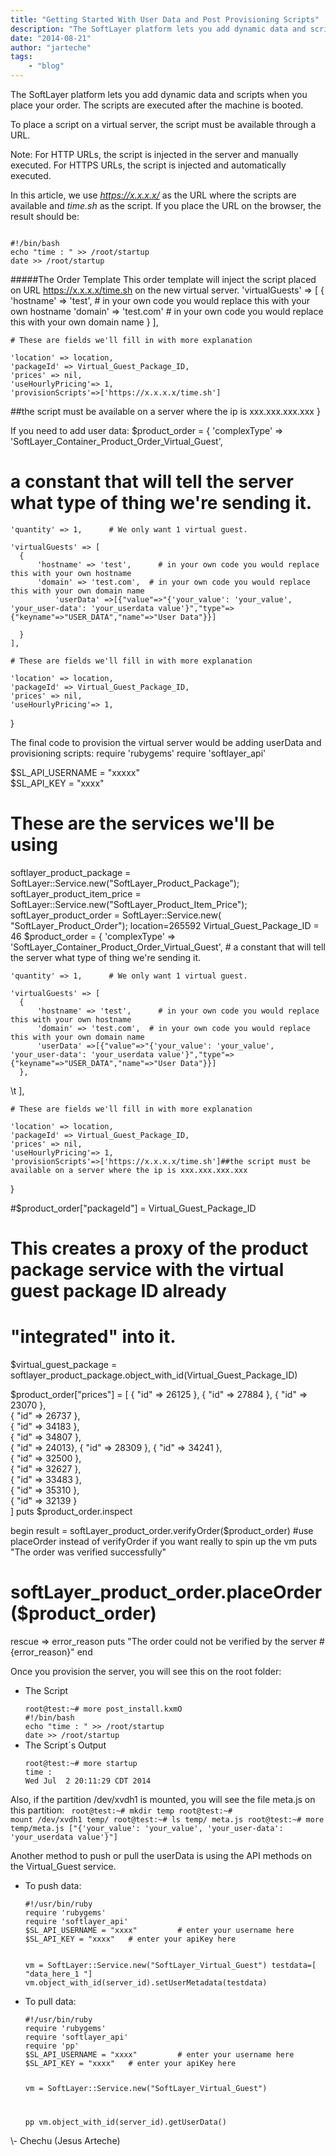 ```yaml
---
title: "Getting Started With User Data and Post Provisioning Scripts"
description: "The SoftLayer platform lets you add dynamic data and scripts when you place your order.  The scripts are executed after "
date: "2014-08-21"
author: "jarteche"
tags:
    - "blog"
---
```


The SoftLayer platform lets you add dynamic data and scripts when you place your order.  The scripts are executed after the machine is booted. 

To place a script on a virtual server, the script must be available through a URL.

Note: For HTTP URLs, the script is injected in the server and manually executed. For HTTPS URLs, the script is injected and automatically executed.

In this article, we use <em>https://x.x.x.x/</em> as the URL where the scripts are available and <em>time.sh</em> as the script. If you place the URL on the browser, the result should be:

<code>
#!/bin/bash
echo "time : " >> /root/startup
date >> /root/startup
</code>

#####The Order Template
This order template will inject the script placed on URL <a href=“https://x.x.x.x/time.sh”>https://x.x.x.x/time.sh</a> on the new virtual server.
<ruby>
    'virtualGuests' => [
      {
          'hostname' => 'test',      # in your own code you would replace this with your own hostname
          'domain' => 'test.com'  # in your own code you would replace this with your own domain name
      }
    ],
 
    # These are fields we'll fill in with more explanation 
 
    'location' => location,    
    'packageId' => Virtual_Guest_Package_ID,   
    'prices' => nil,   
    'useHourlyPricing'=> 1,
    'provisionScripts'=>['https://x.x.x.x/time.sh']
##the script must be available on a server where the ip is xxx.xxx.xxx.xxx
}
</ruby>

If you need to add user data:
<ruby>
$product_order = {
    'complexType' => 'SoftLayer_Container_Product_Order_Virtual_Guest',  
# a constant that will tell the server what type of thing we're sending it.
 
    'quantity' => 1,      # We only want 1 virtual guest.
 
    'virtualGuests' => [
      {
          'hostname' => 'test',      # in your own code you would replace this with your own hostname
          'domain' => 'test.com',  # in your own code you would replace this with your own domain name
              'userData' =>[{"value"=>"{'your_value': 'your_value', 'your_user-data': 'your_userdata value'}","type"=>{"keyname"=>"USER_DATA","name"=>"User Data"}}]
      
      }
    ],
 
    # These are fields we'll fill in with more explanation 
 
    'location' => location,    
    'packageId' => Virtual_Guest_Package_ID,   
    'prices' => nil,     
    'useHourlyPricing'=> 1,
}
</ruby>

The final code to provision the virtual server would be adding userData and provisioning scripts:
<ruby>
require 'rubygems'
require 'softlayer_api'
 
$SL_API_USERNAME = "xxxxx"     
$SL_API_KEY = "xxxx"
 
# These are the services we'll be using
softlayer_product_package = SoftLayer::Service.new("SoftLayer_Product_Package");
softLayer_product_item_price = SoftLayer::Service.new("SoftLayer_Product_Item_Price");
softLayer_product_order = SoftLayer::Service.new( "SoftLayer_Product_Order");
 location=265592
Virtual_Guest_Package_ID = 46
$product_order = {
    'complexType' => 'SoftLayer_Container_Product_Order_Virtual_Guest',  # a constant that will tell the server what type of thing we're sending it.
 
    'quantity' => 1,      # We only want 1 virtual guest.
 
    'virtualGuests' => [
      {
          'hostname' => 'test',      # in your own code you would replace this with your own hostname
          'domain' => 'test.com',  # in your own code you would replace this with your own domain name
          'userData' =>[{"value"=>"{'your_value': 'your_value', 'your_user-data': 'your_userdata value'}","type"=>{"keyname"=>"USER_DATA","name"=>"User Data"}}]
      },
\t
    ],
 
    # These are fields we'll fill in with more explanation 
 
    'location' => location,    
    'packageId' => Virtual_Guest_Package_ID,   
    'prices' => nil,   
    'useHourlyPricing'=> 1,
    'provisionScripts'=>['https://x.x.x.x/time.sh']##the script must be available on a server where the ip is xxx.xxx.xxx.xxx
}
 
 
 
 
#$product_order["packageId"] = Virtual_Guest_Package_ID
 
 
# This creates a proxy of the product package service with the virtual guest package ID already
# "integrated" into it.
$virtual_guest_package = softlayer_product_package.object_with_id(Virtual_Guest_Package_ID)
 
 
 
$product_order["prices"] = [
  { "id" => 26125 }, 
  { "id" => 27884 }, 
  { "id" => 23070 },  
  { "id" => 26737 },  
  { "id" => 34183 },  
  { "id" => 34807 },   
  { "id" => 24013}, 
  { "id" => 28309 }, 
  { "id" => 34241 },   
  { "id" => 32500 },   
  { "id" => 32627 },   
  { "id" => 33483 },  
  { "id" => 35310 },   
  { "id" => 32139 }   
]
puts $product_order.inspect 
 
begin
  result = softLayer_product_order.verifyOrder($product_order) 
#use placeOrder instead of verifyOrder if you want really to spin up the vm
  puts "The order was verified successfully"
#  softLayer_product_order.placeOrder($product_order)
rescue => error_reason
  puts "The order could not be verified by the server #{error_reason}"
end
</ruby>

Once you provision the server, you will see this on the root folder:
<ul><li>The Script</li>
<code>
root@test:~# more post_install.kxmO 
#!/bin/bash
echo "time : " >> /root/startup
date >> /root/startup
</code>

<li>The Script´s Output</li>
<code>
root@test:~# more startup 
time : 
Wed Jul  2 20:11:29 CDT 2014
</code></ul>

Also, if the partition /dev/xvdh1 is mounted, you will see the file meta.js on this partition:
<code>
root@test:~# mkdir temp
root@test:~# mount /dev/xvdh1 temp/
root@test:~# ls temp/
meta.js
root@test:~# more temp/meta.js 
["{'your_value': 'your_value', 'your_user-data': 'your_userdata value'}"]
</code>

Another method to push or pull the userData is using the API methods on the Virtual_Guest service.
<ul><li>To push data:</li>
<code>
#!/usr/bin/ruby
require 'rubygems'
require 'softlayer_api'
$SL_API_USERNAME = "xxxx"         # enter your username here
$SL_API_KEY = "xxxx"   # enter your apiKey here
 
 vm = SoftLayer::Service.new("SoftLayer_Virtual_Guest") 
 testdata=[ "data_here_1 "]
 vm.object_with_id(server_id).setUserMetadata(testdata)
</code>

<li>To pull data:</li>
<code>
#!/usr/bin/ruby
require 'rubygems'
require 'softlayer_api'
require 'pp'
$SL_API_USERNAME = "xxxx"         # enter your username here
$SL_API_KEY = "xxxx"   # enter your apiKey here
 
 vm = SoftLayer::Service.new("SoftLayer_Virtual_Guest") 
 
 pp vm.object_with_id(server_id).getUserData()
</code></ul>

\\- Chechu (Jesus Arteche)

